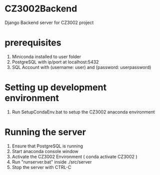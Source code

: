 # CZ3002Backend
Django Backend server for CZ3002 project

# prerequisites
1. Miniconda installed to user folder
2. PostgreSQL with ip/port at localhost:5432
3. SQL Account with (username: user) and (password: userpassword)

# Setting up development environment
1. Run SetupCondaEnv.bat to setup the CZ3002 anaconda environment

# Running the server
1. Ensure that PostgreSQL is running
2. Start anaconda console window
3. Activate the CZ3002 Environment ( conda activate CZ3002 )
4. Run "runserver.bat" inside ./src/server
5. Stop the server with CTRL-C
